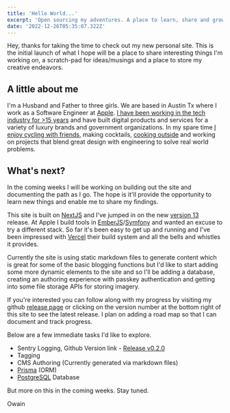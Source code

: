 ```yaml
---
title: 'Hello World...'
excerpt: 'Open sourcing my adventures. A place to learn, share and grow.'
date: '2022-12-26T05:35:07.322Z'
---
```


Hey, thanks for taking the time to check out my new personal site. This is the initial launch of what I hope will be a place to share interesting things I'm working on, a scratch-pad for ideas/musings and a place to store my creative endeavors.

## A little about me
I'm a Husband and Father to three girls. We are based in Austin Tx where I work as a Software Engineer at [Apple](https://apple.com). [I have been working in the tech industry for >15 years](https://www.linkedin.com/in/owainllewellyn) and have built digital products and services for a variety of luxury brands and government organizations. In my spare time [I enjoy cycling with friends](https://breakfastclubatx.com), making cocktails, [cooking outside](https://us.gozney.com) and working on projects that blend great design with engineering to solve real world problems.


## What's next?
In the coming weeks I will be working on building out the site and documenting the path as I go. The hope is it'll provide the opportunity to learn new things and enable me to share my findings.

This site is built on [NextJS](https://nextjs.org) and I've jumped in on the new [version 13](https://beta.nextjs.org/docs) release. At Apple I build tools in [EmberJS](https://emberjs.com)/[Symfony](https://symfony.com) and wanted an excuse to try a different stack. So far it's been easy to get up and running and I've been impressed with [Vercel](https://vercel.com) their build system and all the bells and whistles it provides.

Currently the site is using static markdown files to generate content which is great for some of the basic blogging functions but I'd like to start adding some more dynamic elements to the site and so I'll be adding a database, creating an authoring experience with passkey authentication and getting into some file storage APIs for storing imagery.

If you're interested you can follow along with my progress by visiting my github [release page](https://github.com/owzzz/owainl.blog/releases) or clicking on the version number at the bottom right of this site to see the latest release. I plan on adding a road map so that I can document and track progress.

Below are a few immediate tasks I'd like to explore.

- Sentry Logging, Github Version link - [Release v0.2.0](https://github.com/owzzz/owainl.blog/releases/tag/0.2.0)
- Tagging
- CMS Authoring (Currently generated via markdown files)
- [Prisma](https://prisma.io/) (ORM)
- [PostgreSQL](https://www.postgresql.org/) Database

But more on this in the coming weeks. Stay tuned.

Owain

